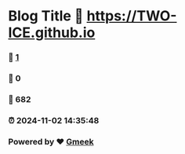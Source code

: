 # Blog Title :link: https://TWO-ICE.github.io 
### :page_facing_up: [1](https://TWO-ICE.github.io/tag.html) 
### :speech_balloon: 0 
### :hibiscus: 682 
### :alarm_clock: 2024-11-02 14:35:48 
### Powered by :heart: [Gmeek](https://github.com/Meekdai/Gmeek)
